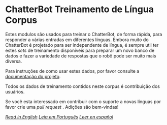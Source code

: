 # ChatterBot Treinamento de Língua Corpus

Estes modulos são usados para treinar o ChatterBot, de forma rápida, para responder a várias entradas em diferentes línguas.
Embora muito do ChatterBot é projetado para ser independente de língua, é sempre util ter estes *sets* de treinamento disponíveis
para preparar um novo banco de dados e fazer a variedade de respostas que o robô pode ser muito mais diversa.

Para instruções de como usar estes dados, por favor consulte a [documentação do projeto](https://github.com/gunthercox/ChatterBot/wiki/Training).

Todos os dados de treinamento contidos neste corpus é contribuição dos usuários.

Se você esta interessado em contribuir com o suporte a novas línguas por favor crie uma *pull request* . Adições são bem-vindas!

*[Read in English](readme.md)*
*[Leia em Português](readme.pt.md)*
*[Leer en español](readme-es.md)*

